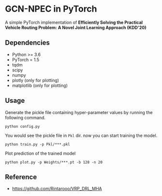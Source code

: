 # GCN-NPEC in PyTorch

A simple PyTorch implementation of **Efficiently Solving the Practical Vehicle Routing Problem: A
Novel Joint Learning Approach (KDD'20)**


## Dependencies

* Python >= 3.6
* PyTorch = 1.5
* tqdm
* scipy
* numpy
* plotly (only for plotting)
* matplotlib (only for plotting)


## Usage

Generate the pickle file containing hyper-parameter values by running the following command.

```
python config.py
```

You would see the pickle file in `Pkl` dir. now you can start training the model.

```
python train.py -p Pkl/***.pkl
```

Plot prediction of the trained model

```
python plot.py -p Weights/***.pt -b 128 -n 20
```

## Reference
* https://github.com/Rintarooo/VRP_DRL_MHA
